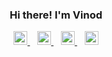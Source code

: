 <h3 align="center" >  Hi there! I'm Vinod</h3>
<p align="center">
  
  <a href="https://twitter.com/karikevinod">
    <img  alt="Vinod | Twitter" width="22px" src="https://raw.githubusercontent.com/peterthehan/peterthehan/master/assets/twitter.svg" />
  </a> &nbsp&nbsp
  <a href="https://www.linkedin.com/in/vab/">
    <img  alt="Vinod's LinkedIN" width="22px" src="https://raw.githubusercontent.com/peterthehan/peterthehan/master/assets/linkedin.svg" />
  </a>&nbsp&nbsp
  <a href="https://karikevinod.medium.com/">
    <img  alt="Vinod's Medium" width="22px" src="https://seeklogo.com/images/M/medium-logo-F0ACFCCD58-seeklogo.com.png" />
  </a>&nbsp&nbsp

  <a href="mailto:connect@mevinod.com">
    <img  alt="Mail Vinod" width="22px" src="https://cdn-icons-png.flaticon.com/512/482/482138.png" />
  </a>
</p>
